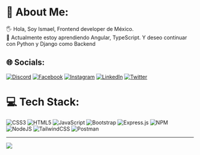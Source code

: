 <!-- ### Hi there 👋

**Ismaelplg/ismaelplg** is a ✨ _special_ ✨ repository because its `README.md` (this file) appears on your GitHub profile.

Here are some ideas to get you started:

- 🔭 I’m currently working on ...
- 🌱 I’m currently learning ...
- 👯 I’m looking to collaborate on ...
- 🤔 I’m looking for help with ...
- 💬 Ask me about ...
- 📫 How to reach me: ...
- 😄 Pronouns: ...
- ⚡ Fun fact: ...
-->

# 💫 About Me:
🖐 Hola, Soy Ismael, Frontend developer de México.<br>🌱 Actualmente estoy aprendiendo Angular, TypeScript. Y deseo continuar con Python y Django como Backend<br>


## 🌐 Socials:
[![Discord](https://img.shields.io/badge/Discord-%237289DA.svg?logo=discord&logoColor=white)](https://discord.gg/ismaelg#8717) [![Facebook](https://img.shields.io/badge/Facebook-%231877F2.svg?logo=Facebook&logoColor=white)](https://facebook.com/ismaelplg) [![Instagram](https://img.shields.io/badge/Instagram-%23E4405F.svg?logo=Instagram&logoColor=white)](https://instagram.com/ismaelplg) [![LinkedIn](https://img.shields.io/badge/LinkedIn-%230077B5.svg?logo=linkedin&logoColor=white)](https://linkedin.com/in/ismaelplg) [![Twitter](https://img.shields.io/badge/Twitter-%231DA1F2.svg?logo=Twitter&logoColor=white)](https://twitter.com/ismaelplg) 

# 💻 Tech Stack:
![CSS3](https://img.shields.io/badge/css3-%231572B6.svg?style=for-the-badge&logo=css3&logoColor=white) ![HTML5](https://img.shields.io/badge/html5-%23E34F26.svg?style=for-the-badge&logo=html5&logoColor=white) ![JavaScript](https://img.shields.io/badge/javascript-%23323330.svg?style=for-the-badge&logo=javascript&logoColor=%23F7DF1E) ![Bootstrap](https://img.shields.io/badge/bootstrap-%23563D7C.svg?style=for-the-badge&logo=bootstrap&logoColor=white) ![Express.js](https://img.shields.io/badge/express.js-%23404d59.svg?style=for-the-badge&logo=express&logoColor=%2361DAFB) ![NPM](https://img.shields.io/badge/NPM-%23000000.svg?style=for-the-badge&logo=npm&logoColor=white) ![NodeJS](https://img.shields.io/badge/node.js-6DA55F?style=for-the-badge&logo=node.js&logoColor=white) ![TailwindCSS](https://img.shields.io/badge/tailwindcss-%2338B2AC.svg?style=for-the-badge&logo=tailwind-css&logoColor=white) ![Postman](https://img.shields.io/badge/Postman-FF6C37?style=for-the-badge&logo=postman&logoColor=white)

---
[![](https://visitcount.itsvg.in/api?id=ismaelplg&icon=0&color=12)](https://visitcount.itsvg.in)

<!-- Proudly created with GPRM ( https://gprm.itsvg.in ) -->

